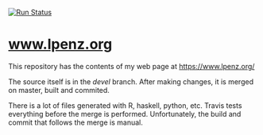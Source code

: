 [![Run Status](https://api.shippable.com/projects/568983d11895ca447467411a/badge?branch=master)](https://app.shippable.com/projects/568983d11895ca447467411a)

# www.lpenz.org

This repository has the contents of my web page at https://www.lpenz.org/

The source itself is in the *devel* branch. After making changes, it is merged
on master, built and commited.

There is a lot of files generated with R, haskell, python, etc. Travis tests
everything before the merge is performed. Unfortunately, the build and commit
that follows the merge is manual.


